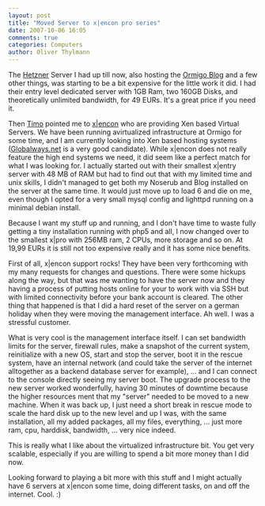 ```yaml
---
layout: post
title: "Moved Server to x|encon pro series"
date: 2007-10-06 16:05
comments: true
categories: Computers
author: Oliver Thylmann
---
```







The [Hetzner](http://hetzner.de/) Server I had up till now, also hosting the [Ormigo Blog](http://blog.ormigo.com/blog/) and a few other things, was starting to be a bit expensive for the little work it did. I had their entry level dedicated server with 1GB Ram, two 160GB Disks, and theoretically unlimited bandwidth, for 49 EURs. It's a great price if you need it.

Then [Timo](http://teemow.com/) pointed me to [x|encon](http://xencon.net) who are providing Xen based Virtual Servers. We have been running avirtualized infrastructure at Ormigo for some time, and I am currently looking into Xen based hosting systems ([Globalways.net](http://www.globalways.net/) is a very good candidate). While x|encon does not really feature the high end systems we need, it did seem like a perfect match for what I was looking for. I actually started out with their smallest x|entry server with 48 MB of RAM but had to find out that with my limited time and unix skills, I didn't managed to get both my Noserub and Blog installed on the server at the same time. It would just move up to load 6 and die on me, even though I opted for a very small mysql config and lighttpd running on a minimal debian install.

Because I want my stuff up and running, and I don't have time to waste fully getting a tiny installation running with php5 and all, I now changed over to the smallest x|pro with 256MB ram, 2 CPUs, more storage and so on. At 19,99 EURs it is still not too expensive really and it has some nice benefits.

First of all, x|encon support rocks! They have been very forthcoming with my many requests for changes and questions. There were some hickups along the way, but that was me wanting to have the server now and they having a process of putting hosts online for your to work with via SSH but with limited connectivity before your bank account is cleared. The other thing that happened is that I did a hard reset of the server on a german holiday when they were moving the management interface. Ah well. I was a stressful customer.

What is very cool is the management interface itself. I can set bandwidth limits for the server, firewall rules, make a snapshot of the current system, reinitialize with a new OS, start and stop the server, boot it in the rescue system, have an internal network (and could take the server of the internet alltogether as a backend database server for example), ... and I can connect to the console directly seeing my server boot. The upgrade process to the new server worked wonderfully, having 30 minutes of downtime because the higher resources ment that my &quot;server&quot; needed to be moved to a new machine. When it was back up, I just need a short break in rescue mode to scale the hard disk up to the new level and up I was, with the same installation, all my added packages, all my files, everything, ... just more ram, cpu, harddisk, bandwidth, ... very nice indeed.

This is really what I like about the virtualized infrastructure bit. You get very scalable, especially if you are willing to spend a bit more money than I did now.

Looking forward to playing a bit more with this stuff and I might actually have 6 servers at x|encon some time, doing different tasks, on and off the internet. Cool. :)


